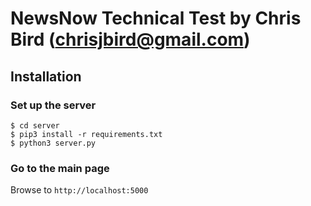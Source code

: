 # NewsNow Technical Test by Chris Bird (chrisjbird@gmail.com)

## Installation

### Set up the server

```
$ cd server
$ pip3 install -r requirements.txt
$ python3 server.py
```

### Go to the main page

Browse to `http://localhost:5000`
